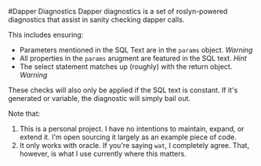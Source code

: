 #Dapper Diagnostics
Dapper diagnostics is a set of roslyn-powered diagnostics that assist in sanity checking dapper calls.

This includes ensuring:
* Parameters mentioned in the SQL Text are in the `params` object. *Warning*
* All properties in the `params` arugment are featured in the SQL text. *Hint*
* The select statement matches up (roughly) with the return object. *Warning*

These checks will also only be applied if the SQL text is constant. If it's generated or variable, the diagnostic will simply bail out.

Note that:
1. This is a personal project. I have no intentions to maintain, expand, or extend it. I'm open sourcing it largely as an example piece of code.
2. It only works with oracle. If you're saying `wat`, I completely agree. That, however, is what I use currently where this matters.